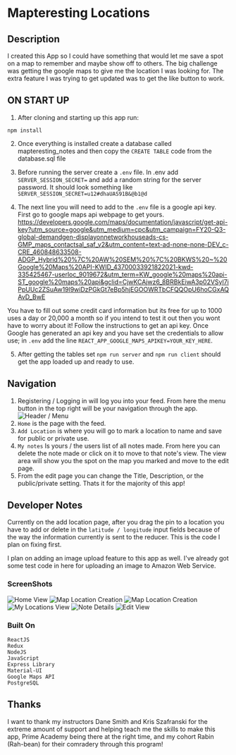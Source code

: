# Mapteresting Locations

## Description
I created this App so I could have something that would let me save a spot on a map to remember and maybe show off to others.  The big challenge was getting the google maps to give me the location I was looking for.  The extra feature I was trying to get updated was to get the like button to work.

## ON START UP

1. After cloning and starting up this app run:
```
npm install
```

2. Once everything is installed create a database called mapteresting_notes and then copy the ```CREATE TABLE``` code from the database.sql file

3. Before running the server create a ```.env``` file.  In .env add ```SERVER_SESSION_SECRET=``` and add a random string for the server password.  It should look something like ```SERVER_SESSION_SECRET=u12#dhaUAS91B&@b1@d```

4. The next line you will need to add to the ```.env``` file is a google api key.  First go to google maps api webpage to get yours.  https://developers.google.com/maps/documentation/javascript/get-api-key?utm_source=google&utm_medium=cpc&utm_campaign=FY20-Q3-global-demandgen-displayonnetworkhouseads-cs-GMP_maps_contactsal_saf_v2&utm_content=text-ad-none-none-DEV_c-CRE_460848633508-ADGP_Hybrid%20%7C%20AW%20SEM%20%7C%20BKWS%20~%20Google%20Maps%20API-KWID_43700033921822021-kwd-335425467-userloc_9019672&utm_term=KW_google%20maps%20api-ST_google%20maps%20api&gclid=CjwKCAjwz6_8BRBkEiwA3p02VSyl7iPpUUc2ZSuAw19l9wiDzPGkGt7eBp5hjEGOOWRTbCFQQOpU6hoCGxAQAvD_BwE

You have to fill out some credit card information but its free for up to 1000 uses a day or 20,000 a month so if you intend to test it out then you wont have to worry about it!
Follow the instructions to get an api key.  Once Google has generated an api key and you have set the credentials to allow use; in ```.env``` add the line ```REACT_APP_GOOGLE_MAPS_APIKEY=YOUR_KEY_HERE```.

5. After getting the tables set ```npm run server``` and ```npm run client``` should get the app loaded up and ready to use.

## Navigation

1. Registering / Logging in will log you into your feed. From here the menu button in the top right will be your navigation through the app. ![Header / Menu](wireframes/Header.png)
2. ```Home``` is the page with the feed.  
3. ```Add Location``` is where you will go to mark a location to name and save for public or private use.
4. ```My notes```  Is yours / the users list of all notes made.  From here you can delete the note made or click on it to move to that note's view. The view area will show you the spot on the map you marked and move to the edit page. 
5. From the edit page you can change the Title, Description, or the public/private setting.
Thats it for the majority of this app!

## Developer Notes
Currently on the add location page, after you drag the pin to a location you have to add or delete in the ```latitude / longitude``` input fields because of the way the information currently is sent to the reducer. This is the code I plan on fixing first.

I plan on adding an image upload feature to this app as well.  I've already got some test code in here for uploading an image to Amazon Web Service.

### ScreenShots
![Home View](wireframes/HomePageFeed.png)
![Map Location Creation](wireframes/MaplocationSelector.png)
![Map Location Creation](wireframes/Maptitledescription.png)
![My Locations View](wireframes/MyLocationsView.png)
![Note Details](wireframes/NoteDetails.png)
![Edit View](wireframes/EditNoteView.png)


### Built On
```
ReactJS
Redux
NodeJS
JavaScript
Express Library
Material-UI
Google Maps API
PostgreSQL
```

## Thanks
I want to thank my instructors Dane Smith and Kris Szafranski for the extreme amount of support and helping teach me the skills to make this app, Prime Academy being there at the right time, and my cohort Rabin (Rah-bean) for their comradery through this program!

